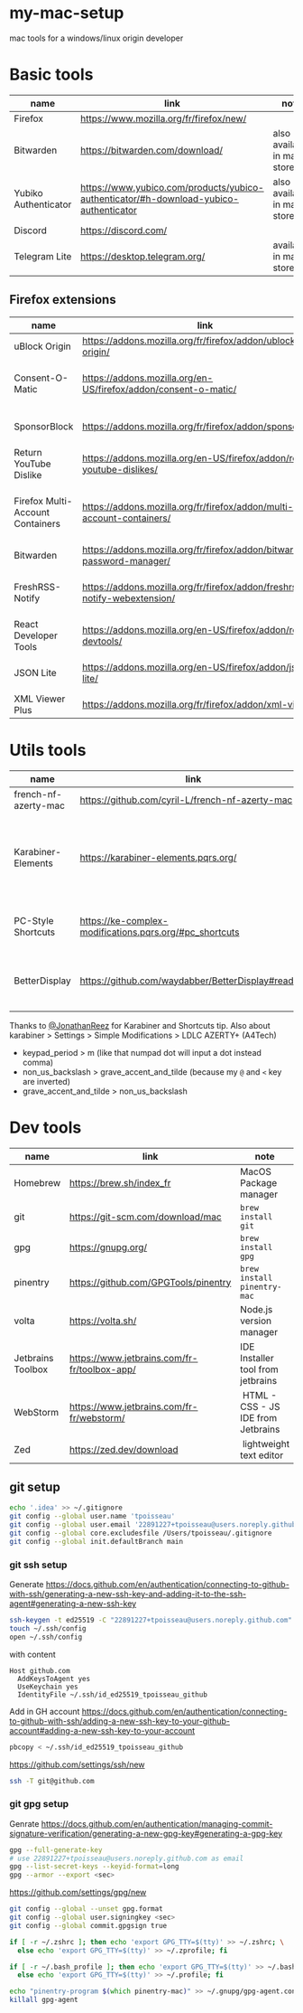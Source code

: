 # my-mac-setup

mac tools for a windows/linux origin developer

# Basic tools

| name | link | note |
|---|---|---|
| Firefox | https://www.mozilla.org/fr/firefox/new/ | |
| Bitwarden | https://bitwarden.com/download/ | also available in mac store |
| Yubiko Authenticator | https://www.yubico.com/products/yubico-authenticator/#h-download-yubico-authenticator | also available in mac store |
| Discord | https://discord.com/ | |
| Telegram Lite | https://desktop.telegram.org/ | available in mac store |

## Firefox extensions

| name | link | note |
|---|---|---|
| uBlock Origin | https://addons.mozilla.org/fr/firefox/addon/ublock-origin/ | Block Ads |
| Consent-O-Matic | https://addons.mozilla.org/en-US/firefox/addon/consent-o-matic/ | refuse all tracking cookies, hide banner |
| SponsorBlock | https://addons.mozilla.org/fr/firefox/addon/sponsorblock/ | Skip sponsor in videos |
| Return YouTube Dislike | https://addons.mozilla.org/en-US/firefox/addon/return-youtube-dislikes/ |  |
| Firefox Multi-Account Containers | https://addons.mozilla.org/fr/firefox/addon/multi-account-containers/ | usefull to manage different identities on same sites |
| Bitwarden | https://addons.mozilla.org/fr/firefox/addon/bitwarden-password-manager/ | |
| FreshRSS-Notify | https://addons.mozilla.org/fr/firefox/addon/freshrss-notify-webextension/ | Get notifications of my rss feeds |
| React Developer Tools | https://addons.mozilla.org/en-US/firefox/addon/react-devtools/ |  |
| JSON Lite | https://addons.mozilla.org/en-US/firefox/addon/json-lite/ | view json file in browser |
| XML Viewer Plus | https://addons.mozilla.org/fr/firefox/addon/xml-viewer/ | View XML in browser |

# Utils tools

| name | link | note |
|---|---|---|
| french-nf-azerty-mac  | https://github.com/cyril-L/french-nf-azerty-mac | French NF Z 71‐300 Layout |
| Karabiner-Elements | https://karabiner-elements.pqrs.org/ | A powerful and stable keyboard customizer for macOS. To combine with `PC-Style Shortcuts` |
| PC-Style Shortcuts | https://ke-complex-modifications.pqrs.org/#pc_shortcuts | allow to use classical Windows/Linux Shortcuts style |
| BetterDisplay | https://github.com/waydabber/BetterDisplay#readme | I used it to have HiDPI FHD resolution on my external screen |

Thanks to [@JonathanReez](https://apple.stackexchange.com/questions/312656/how-can-i-reprogram-osx-to-use-windows-style-shortcuts-for-all-operations/312864#312864) for Karabiner and Shortcuts tip.
Also about karabiner > Settings > Simple Modifications > LDLC AZERTY+ (A4Tech)

- keypad_period > m (like that numpad dot will input a dot instead comma)
- non_us_backslash > grave_accent_and_tilde (because my `@` and `<` key are inverted)
- grave_accent_and_tilde > non_us_backslash

# Dev tools

| name | link | note |
|---|---|---|
| Homebrew | https://brew.sh/index_fr | MacOS Package manager |
| git | https://git-scm.com/download/mac | `brew install git` |
| gpg | https://gnupg.org/ | `brew install gpg` |
| pinentry | https://github.com/GPGTools/pinentry | `brew install pinentry-mac` |
| volta | https://volta.sh/ | Node.js version manager |
| Jetbrains Toolbox | https://www.jetbrains.com/fr-fr/toolbox-app/ | IDE Installer tool from jetbrains |
| WebStorm | https://www.jetbrains.com/fr-fr/webstorm/ | HTML - CSS - JS IDE from Jetbrains |
| Zed | https://zed.dev/download | lightweight text editor |

## git setup

```zsh
echo '.idea' >> ~/.gitignore
git config --global user.name 'tpoisseau'
git config --global user.email '22891227+tpoisseau@users.noreply.github.com'
git config --global core.excludesfile /Users/tpoisseau/.gitignore
git config --global init.defaultBranch main
```

### git ssh setup

Generate https://docs.github.com/en/authentication/connecting-to-github-with-ssh/generating-a-new-ssh-key-and-adding-it-to-the-ssh-agent#generating-a-new-ssh-key

```zsh
ssh-keygen -t ed25519 -C "22891227+tpoisseau@users.noreply.github.com" -f ~/.ssh/id_ed25519_tpoisseau_github
touch ~/.ssh/config
open ~/.ssh/config
```

with content

```
Host github.com
  AddKeysToAgent yes
  UseKeychain yes
  IdentityFile ~/.ssh/id_ed25519_tpoisseau_github
```

Add in GH account https://docs.github.com/en/authentication/connecting-to-github-with-ssh/adding-a-new-ssh-key-to-your-github-account#adding-a-new-ssh-key-to-your-account

```zsh
pbcopy < ~/.ssh/id_ed25519_tpoisseau_github
```

https://github.com/settings/ssh/new

```zsh
ssh -T git@github.com
```

### git gpg setup

Genrate https://docs.github.com/en/authentication/managing-commit-signature-verification/generating-a-new-gpg-key#generating-a-gpg-key

```zsh
gpg --full-generate-key
# use 22891227+tpoisseau@users.noreply.github.com as email
gpg --list-secret-keys --keyid-format=long
gpg --armor --export <sec>
```

https://github.com/settings/gpg/new

```zsh
git config --global --unset gpg.format
git config --global user.signingkey <sec>
git config --global commit.gpgsign true

if [ -r ~/.zshrc ]; then echo 'export GPG_TTY=$(tty)' >> ~/.zshrc; \
  else echo 'export GPG_TTY=$(tty)' >> ~/.zprofile; fi

if [ -r ~/.bash_profile ]; then echo 'export GPG_TTY=$(tty)' >> ~/.bash_profile; \
  else echo 'export GPG_TTY=$(tty)' >> ~/.profile; fi

echo "pinentry-program $(which pinentry-mac)" >> ~/.gnupg/gpg-agent.conf
killall gpg-agent
```
